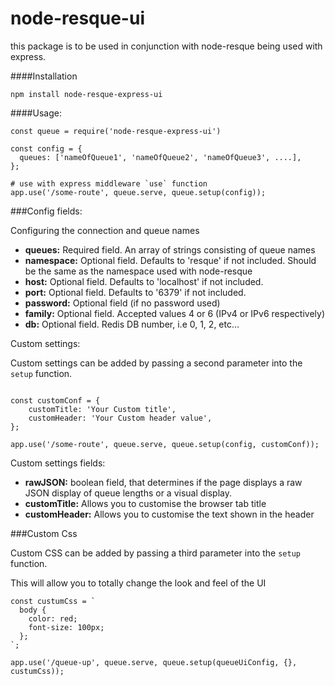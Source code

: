 # node-resque-ui


this package is to be used in conjunction with node-resque being used with express.

####Installation

```
npm install node-resque-express-ui
```

####Usage:


```
const queue = require('node-resque-express-ui')

const config = {
  queues: ['nameOfQueue1', 'nameOfQueue2', 'nameOfQueue3', ....],
};

# use with express middleware `use` function
app.use('/some-route', queue.serve, queue.setup(config));
```

###Config fields:

Configuring the connection and queue names

- **queues:** Required field. An array of strings consisting of queue names
- **namespace:** Optional field. Defaults to 'resque' if not included. Should be the same as the namespace used with node-resque
- **host:** Optional field. Defaults to 'localhost' if not included.
- **port:** Optional field. Defaults to '6379' if not included.
- **password:** Optional field (if no password used)
- **family:** Optional field. Accepted values 4 or 6 (IPv4 or IPv6 respectively)
- **db:** Optional field. Redis DB number, i.e 0, 1, 2, etc...


Custom settings:

Custom settings can be added by passing a second parameter into the `setup` function.

```

const customConf = {
    customTitle: 'Your Custom title',
    customHeader: 'Your Custom header value',
};

app.use('/some-route', queue.serve, queue.setup(config, customConf));
```

Custom settings fields:

- **rawJSON:** boolean field, that determines if the page displays a raw JSON display of queue lengths or a visual display.
- **customTitle:** Allows you to customise the browser tab title
- **customHeader:** Allows you to customise the text shown in the header

###Custom Css

Custom CSS can be added by passing a third parameter into the `setup` function.

This will allow you to totally change the look and feel of the UI

```
const custumCss = `
  body {
    color: red;
    font-size: 100px;
  };
`;

app.use('/queue-up', queue.serve, queue.setup(queueUiConfig, {}, custumCss));
```

